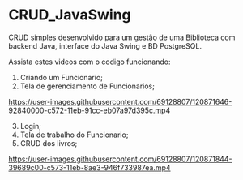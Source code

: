 # CRUD_JavaSwing
CRUD simples desenvolvido para um gestão de uma Biblioteca com backend Java, interface do Java Swing e BD PostgreSQL. 

Assista estes videos com o codigo funcionando:

1. Criando um Funcionario;
2. Tela de gerenciamento de Funcionarios;

https://user-images.githubusercontent.com/69128807/120871646-92840000-c572-11eb-91cc-eb07a97d395c.mp4

3. Login;
4. Tela de trabalho do Funcionario;
5. CRUD dos livros;

https://user-images.githubusercontent.com/69128807/120871844-39689c00-c573-11eb-8ae3-946f733987ea.mp4





